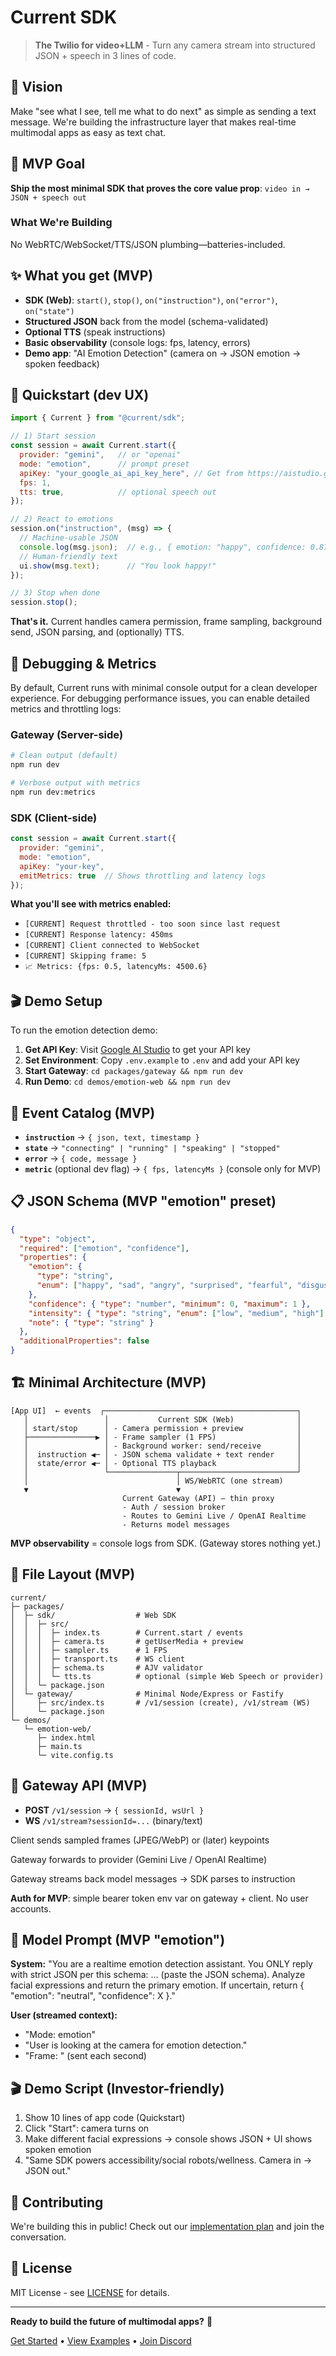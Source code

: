 # Current SDK

> **The Twilio for video+LLM** - Turn any camera stream into structured JSON + speech in 3 lines of code.

## 🎯 Vision

Make "see what I see, tell me what to do next" as simple as sending a text message. We're building the infrastructure layer that makes real-time multimodal apps as easy as text chat.

## 🚀 MVP Goal

**Ship the most minimal SDK that proves the core value prop**: `video in → JSON + speech out`

### What We're Building

No WebRTC/WebSocket/TTS/JSON plumbing—batteries-included.

## ✨ What you get (MVP)

- **SDK (Web)**: `start()`, `stop()`, `on("instruction")`, `on("error")`, `on("state")`
- **Structured JSON** back from the model (schema-validated)
- **Optional TTS** (speak instructions)
- **Basic observability** (console logs: fps, latency, errors)
- **Demo app**: "AI Emotion Detection" (camera on → JSON emotion → spoken feedback)

## 🚀 Quickstart (dev UX)

```javascript
import { Current } from "@current/sdk";

// 1) Start session
const session = await Current.start({
  provider: "gemini",   // or "openai"
  mode: "emotion",      // prompt preset
  apiKey: "your_google_ai_api_key_here", // Get from https://aistudio.google.com/
  fps: 1,
  tts: true,            // optional speech out
});

// 2) React to emotions
session.on("instruction", (msg) => {
  // Machine-usable JSON
  console.log(msg.json);  // e.g., { emotion: "happy", confidence: 0.87 }
  // Human-friendly text
  ui.show(msg.text);      // "You look happy!"
});

// 3) Stop when done
session.stop();
```

**That's it.** Current handles camera permission, frame sampling, background send, JSON parsing, and (optionally) TTS.

## 🔧 Debugging & Metrics

By default, Current runs with minimal console output for a clean developer experience. For debugging performance issues, you can enable detailed metrics and throttling logs:

### Gateway (Server-side)
```bash
# Clean output (default)
npm run dev

# Verbose output with metrics
npm run dev:metrics
```

### SDK (Client-side)
```javascript
const session = await Current.start({
  provider: "gemini",
  mode: "emotion", 
  apiKey: "your-key",
  emitMetrics: true  // Shows throttling and latency logs
});
```

**What you'll see with metrics enabled:**
- `[CURRENT] Request throttled - too soon since last request`
- `[CURRENT] Response latency: 450ms`
- `[CURRENT] Client connected to WebSocket`
- `[CURRENT] Skipping frame: 5`
- `📈 Metrics: {fps: 0.5, latencyMs: 4500.6}`

## 🎬 Demo Setup

To run the emotion detection demo:

1. **Get API Key**: Visit [Google AI Studio](https://aistudio.google.com/) to get your API key
2. **Set Environment**: Copy `.env.example` to `.env` and add your API key
3. **Start Gateway**: `cd packages/gateway && npm run dev`
4. **Run Demo**: `cd demos/emotion-web && npm run dev`

## 📡 Event Catalog (MVP)

- **`instruction`** → `{ json, text, timestamp }`
- **`state`** → `"connecting" | "running" | "speaking" | "stopped"`
- **`error`** → `{ code, message }`
- **`metric`** (optional dev flag) → `{ fps, latencyMs }` (console only for MVP)

## 📋 JSON Schema (MVP "emotion" preset)

```json
{
  "type": "object",
  "required": ["emotion", "confidence"],
  "properties": {
    "emotion": {
      "type": "string",
      "enum": ["happy", "sad", "angry", "surprised", "fearful", "disgusted", "neutral"]
    },
    "confidence": { "type": "number", "minimum": 0, "maximum": 1 },
    "intensity": { "type": "string", "enum": ["low", "medium", "high"] },
    "note": { "type": "string" }
  },
  "additionalProperties": false
}
```

## 🏗️ Minimal Architecture (MVP)

```
[App UI]  ← events  ┌───────────────────────────────────────────┐
   │                 │           Current SDK (Web)              │
   │ start/stop      │ - Camera permission + preview            │
   ├───────────────▶ │ - Frame sampler (1 FPS)                  │
   │                 │ - Background worker: send/receive        │
   │  instruction ◀─ │ - JSON schema validate + text render     │
   │  state/error ◀─ │ - Optional TTS playback                  │
   │                 └───────────────┬──────────────────────────┘
   │                                 │ WS/WebRTC (one stream)
   ▼                                 ▼
                         Current Gateway (API) — thin proxy
                         - Auth / session broker
                         - Routes to Gemini Live / OpenAI Realtime
                         - Returns model messages
```

**MVP observability** = console logs from SDK. (Gateway stores nothing yet.)

## 📁 File Layout (MVP)

```
current/
├─ packages/
│  ├─ sdk/                  # Web SDK
│  │  ├─ src/
│  │  │  ├─ index.ts        # Current.start / events
│  │  │  ├─ camera.ts       # getUserMedia + preview
│  │  │  ├─ sampler.ts      # 1 FPS
│  │  │  ├─ transport.ts    # WS client
│  │  │  ├─ schema.ts       # AJV validator
│  │  │  └─ tts.ts          # optional (simple Web Speech or provider)
│  │  └─ package.json
│  └─ gateway/              # Minimal Node/Express or Fastify
│     ├─ src/index.ts       # /v1/session (create), /v1/stream (WS)
│     └─ package.json
└─ demos/
   └─ emotion-web/
      ├─ index.html
      ├─ main.ts
      └─ vite.config.ts
```

## 🔌 Gateway API (MVP)

- **POST** `/v1/session` → `{ sessionId, wsUrl }`
- **WS** `/v1/stream?sessionId=...` (binary/text)

Client sends sampled frames (JPEG/WebP) or (later) keypoints

Gateway forwards to provider (Gemini Live / OpenAI Realtime)

Gateway streams back model messages → SDK parses to instruction

**Auth for MVP**: simple bearer token env var on gateway + client. No user accounts.

## 🤖 Model Prompt (MVP "emotion")

**System:**
"You are a realtime emotion detection assistant. You ONLY reply with strict JSON per this schema: … (paste the JSON schema). Analyze facial expressions and return the primary emotion. If uncertain, return { "emotion": "neutral", "confidence": X }."

**User (streamed context):**
- "Mode: emotion"
- "User is looking at the camera for emotion detection."
- "Frame: <image>" (sent each second)

## 🎬 Demo Script (Investor-friendly)

1. Show 10 lines of app code (Quickstart)
2. Click "Start": camera turns on
3. Make different facial expressions → console shows JSON + UI shows spoken emotion
4. "Same SDK powers accessibility/social robots/wellness. Camera in → JSON out."

## 🤝 Contributing

We're building this in public! Check out our [implementation plan](./IMPLEMENTATION.md) and join the conversation.

## 📄 License

MIT License - see [LICENSE](./LICENSE) for details.

---

**Ready to build the future of multimodal apps?** 🚀

[Get Started](#getting-started) • [View Examples](./examples/) • [Join Discord](https://discord.gg/multimodal-sdk)
